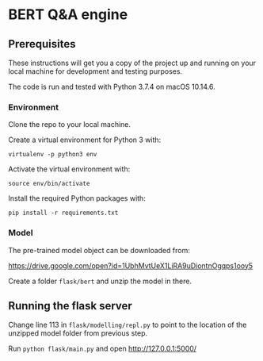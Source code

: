 # BERT Q&A engine

## Prerequisites

These instructions will get you a copy of the project up and running on your local machine for development and testing purposes.

The code is run and tested with Python 3.7.4 on macOS 10.14.6.

### Environment

Clone the repo to your local machine.

Create a virtual environment for Python 3 with:

```
virtualenv -p python3 env
```

Activate the virtual environment with:

```
source env/bin/activate
```

Install the required Python packages with:

```
pip install -r requirements.txt
```

### Model

The pre-trained model object can be downloaded from:

https://drive.google.com/open?id=1UbhMvtUeX1LiRA9uDiontnOgqps1ooy5

Create a folder ```flask/bert``` and unzip the model in there.

## Running the flask server

Change line 113 in ```flask/modelling/repl.py``` to point to the location of the unzipped model folder from previous step.

Run ```python flask/main.py``` and open http://127.0.0.1:5000/

